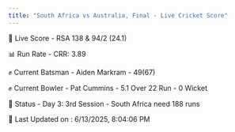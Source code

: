 ```yaml
---
title: "South Africa vs Australia, Final - Live Cricket Score"
---
```


🔴 Live Score - RSA 138 & 94/2 (24.1)  

📊 Run Rate - CRR: 3.89  

✊ Current Batsman - Aiden Markram - 49(67)  

✊ Current Bowler - Pat Cummins - 5.1 Over 22 Run - 0 Wicket  

📑 Status - Day 3: 3rd Session - South Africa need 188 runs

📝 Last Updated on : 6/13/2025, 8:04:06 PM  

